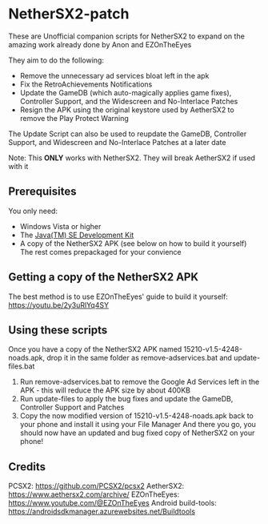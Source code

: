 # NetherSX2-patch
These are Unofficial companion scripts for NetherSX2 to expand on the amazing work already done by Anon and EZOnTheEyes

They aim to do the following:
* Remove the unnecessary ad services bloat left in the apk
* Fix the RetroAchievements Notifications
* Update the GameDB (which auto-magically applies game fixes), Controller Support, and the Widescreen and No-Interlace Patches
* Resign the APK using the original keystore used by AetherSX2 to remove the Play Protect Warning

The Update Script can also be used to reupdate the GameDB, Controller Support, and Widescreen and No-Interlace Patches at a later date

Note: This **ONLY** works with NetherSX2. They will break AetherSX2 if used with it

## Prerequisites
You only need: 
* Windows Vista or higher
* The [Java(TM) SE Development Kit](https://www.oracle.com/java/technologies/downloads/#jdk20-windows)
* A copy of the NetherSX2 APK (see below on how to build it yourself)
The rest comes prepackaged for your convience

## Getting a copy of the NetherSX2 APK
The best method is to use EZOnTheEyes' guide to build it yourself: <https://youtu.be/2y3uRlYq4SY>

## Using these scripts
Once you have a copy of the NetherSX2 APK named 15210-v1.5-4248-noads.apk, drop it in the same folder as remove-adservices.bat and update-files.bat
1. Run remove-adservices.bat to remove the Google Ad Services left in the APK - this will reduce the APK size by about 400KB 
2. Run update-files to apply the bug fixes and update the GameDB, Controller Support and Patches
3. Copy the now modified version of 15210-v1.5-4248-noads.apk back to your phone and install it using your File Manager
And there you go, you should now have an updated and bug fixed copy of NetherSX2 on your phone!

## Credits
PCSX2: <https://github.com/PCSX2/pcsx2>
AetherSX2: <https://www.aethersx2.com/archive/>
EZOnTheEyes: <https://www.youtube.com/@EZOnTheEyes>
Android build-tools: <https://androidsdkmanager.azurewebsites.net/Buildtools>